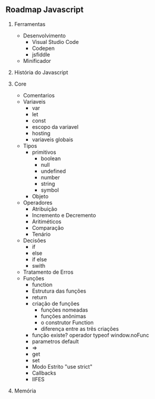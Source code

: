 ## Roadmap Javascript
1. Ferramentas
   - Desenvolvimento
      - Visual Studio Code
      - Codepen
      - jsfiddle
   - Minificador

3. História do Javascript
4. Core
   - Comentarios
   - Variaveis
     - var
     - let
     - const
     - escopo da variavel
     - hosting
     - variaveis globais
   - Tipos
     - primitivos
       - boolean
       - null
       - undefined
       - number
       - string
       - symbol
     - Objeto
   - Operadores
     - Atribuição
     - Incremento e Decremento
     - Aritiméticos
     - Comparação
     - Tenário
   - Decisões
     - if
     - else
     - if else
     - swith
   - Tratamento de Erros
   - Funções
     - function
     - Estrutura das funções
     - return
     - criação de funções
       - funções nomeadas
       - funções anônimas
       - o construtor Function 
       - diferença entre as três criações 
     - função existe? operador typeof window.noFunc
     - parametros default
     - =>
     - get
     - set
     - Modo Estrito "use strict"
     - Callbacks
     - IIFES   

99. Memória
